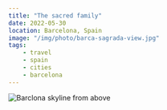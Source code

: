 ```yaml
---
title: "The sacred family"
date: 2022-05-30
location: Barcelona, Spain
image: "/img/photo/barca-sagrada-view.jpg"
tags:
    - travel
    - spain
    - cities
    - barcelona
---
```


![Barclona skyline from above](/img/photo/barca-sagrada-view.jpg)

